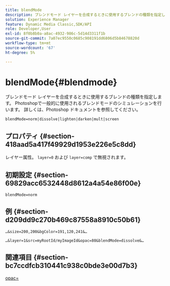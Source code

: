 ```yaml
---
title: blendMode
description: ブレンドモード レイヤーを合成するときに使用するブレンドの種類を指定します。 Photoshopで一般的に使用されるブレンドモードのシミュレーションを行います。 詳しくは、Photoshop ドキュメントを参照してください。
solution: Experience Manager
feature: Dynamic Media Classic,SDK/API
role: Developer,User
exl-id: 8f0b8b0a-a8ac-4932-986c-5d14d3311f1b
source-git-commit: 7a07ec9550c0685c908191dd6806d5b84678820d
workflow-type: tm+mt
source-wordcount: '67'
ht-degree: 5%

---
```


# blendMode{#blendmode}

ブレンドモード レイヤーを合成するときに使用するブレンドの種類を指定します。 Photoshopで一般的に使用されるブレンドモードのシミュレーションを行います。 詳しくは、Photoshop ドキュメントを参照してください。

`blendMode=norm|dissolve|lighten|darken|mult|screen`

## プロパティ {#section-418aad5a417f49929d1953e226e5c8dd}

レイヤー属性。 `layer=0` および `layer=comp` で無視されます。

## 初期設定 {#section-69829acc6532448d8612a4a54e86f00e}

`blendMode=norm`

## 例 {#section-d209dd9c270b469c87558a8910c50b61}

`…&size=200,200&bgColor=191,120,241&…`

`…&layer=1&src=myRootId/myImageId&opac=80&blendMode=dissolve&…`

## 関連項目 {#section-bc7ccdfcb310441c938c0bde3e00d7b3}

[opac=](../../../../../is-api/http-ref/image-serving-api-ref/c-http-protocol-reference/c-command-reference/r-opac.md#reference-d2269b51aca34599a08d0a46ee5c27e5)
